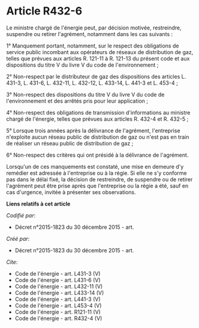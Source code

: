 # Article R432-6

Le ministre chargé de l'énergie peut, par décision motivée, restreindre, suspendre ou retirer l'agrément, notamment dans les
cas suivants : 

1° Manquement portant, notamment, sur le respect des obligations de service public incombant aux opérateurs de réseaux de
distribution de gaz, telles que prévues aux articles R. 121-11 à R. 121-13 du présent code et aux dispositions du titre V du
livre V du code de l'environnement ; 

2° Non-respect par le distributeur de gaz des dispositions des articles L. 431-3, L. 431-6, L. 432-11, L. 432-12, L. 433-14,
L. 441-3 et L. 453-4 ; 

3° Non-respect des dispositions du titre V du livre V du code de l'environnement et des arrêtés pris pour leur application ; 

4° Non-respect des obligations de transmission d'informations au ministre chargé de l'énergie, telles que prévues aux
articles R. 432-4 et R. 432-5 ; 

5° Lorsque trois années après la délivrance de l'agrément, l'entreprise n'exploite aucun réseau public de distribution de gaz
ou n'est pas en train de réaliser un réseau public de distribution de gaz ; 

6° Non-respect des critères qui ont présidé à la délivrance de l'agrément. 

Lorsqu'un de ces manquements est constaté, une mise en demeure d'y remédier est adressée à l'entreprise ou à la régie. Si
elle ne s'y conforme pas dans le délai fixé, la décision de restreindre, de suspendre ou de retirer l'agrément peut être
prise après que l'entreprise ou la régie a été, sauf en cas d'urgence, invitée à présenter ses observations.

**Liens relatifs à cet article**

_Codifié par_:

  - Décret n°2015-1823 du 30 décembre 2015 - art.

_Créé par_:

  - Décret n°2015-1823 du 30 décembre 2015 - art.

_Cite_:

  - Code de l'énergie - art. L431-3 (V)
  - Code de l'énergie - art. L431-6 (V)
  - Code de l'énergie - art. L432-11 (V)
  - Code de l'énergie - art. L433-14 (V)
  - Code de l'énergie - art. L441-3 (V)
  - Code de l'énergie - art. L453-4 (V)
  - Code de l'énergie - art. R121-11 (V)
  - Code de l'énergie - art. R432-4 (V)
